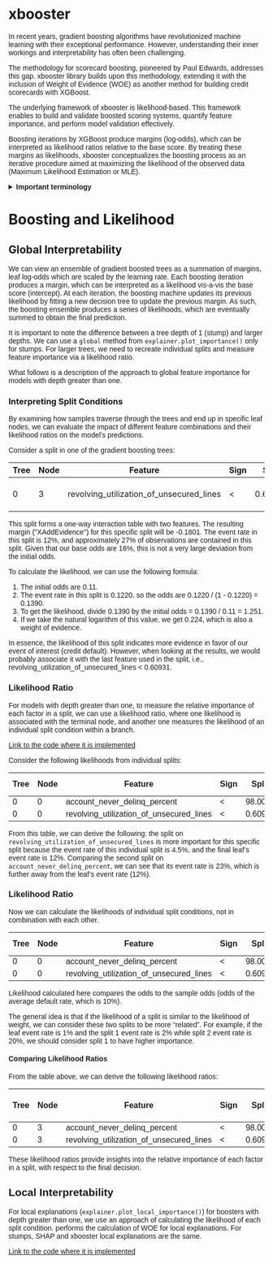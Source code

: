 # xbooster

<span style="font-family: Karma, sans-serif;">

In recent years, gradient boosting algorithms have revolutionized machine learning with their exceptional performance. However, understanding their inner workings and interpretability has often been challenging.

The methodology for scorecard boosting, pioneered by Paul Edwards, addresses this gap. xbooster library builds upon this methodology, extending it with the inclusion of Weight of Evidence (WOE) as another method for building credit scorecards with XGBoost.

The underlying framework of xbooster is likelihood-based. This framework enables to build and validate boosted scoring systems, quantify feature importance, and perform model validation effectively.

Boosting iterations by XGBoost produce margins (log-odds), which can be interpreted as likelihood ratios relative to the base score. By treating these margins as likelihoods, xbooster conceptualizes the boosting process as an iterative procedure aimed at maximizing the likelihood of the observed data (Maximum Likelihood Estimation or MLE).

<details><summary class="summary-box"><b>Important terminology</b><br></summary>
  <br>
  <p>
  <b>Weight of Evidence (WOE)</b>: calculates the log-odds of the event rate in a specific group relative to the event rate in the entire dataset. WOE in the context of gradient boosting is a (log) likelihood ratio that measures deviations from the average event rate in a given tree. WOE is defined as p("bad") / p("good") to match the direction of leaf weights (XAddEvidence) and WOE in this library.
  <br>
  </p>
  <p>
  <b>Information Value (IV)</b>: Shannon Information Value (IV).<br>
  </p>
  <p>
  <b>Leaf weights (XAddEvidence)</b>: gradient boosting margins, which can be interpreted as likelihood ratios.<br>
  </p>
  <p>
  <b>Points</b>: calculates credit scorecard points based on the XAddEvidence or WOE and the PDO (Points to Double the Odds) method.<br>
  </p>
  <b>Likelihood</b>: the exponent of WOE. When visualizing metrics for interpretability, we have an option to normalize to 1.<br>
  </p>
</details>

</span>

# Boosting and Likelihood

## Global Interpretability

<span style="font-family: Karma, sans-serif;">

We can view an ensemble of gradient boosted trees as a summation of margins, leaf log-odds which are scaled by the learning rate. Each boosting iteration produces a margin, which can be interpreted as a likelihood vis-a-vis the base score (intercept). At each iteration, the boosting machine updates its previous likelihood by fitting a new decision tree to update the previous margin. As such, the boosting ensemble produces a series of likelihoods, which are eventually summed to obtain the final prediction.

It is important to note the difference between a tree depth of 1 (stump) and larger depths. We can use a `global` method from `explainer.plot_importance()` only for stumps. For larger trees, we need to recreate individual splits and measure feature importance via a likelihood ratio.

What follows is a description of the approach to global feature importance for models with depth greater than one.

</span>

### Interpreting Split Conditions

<span style="font-family: Karma, sans-serif;">

By examining how samples traverse through the trees and end up in specific leaf nodes, we can evaluate the impact of different feature combinations and their likelihood ratios on the model's predictions. 

Consider a split in one of the gradient boosting trees:

</span>

| Tree | Node | Feature                               | Sign | Split   | Count | CountPct | NonEvents | Events | EventRate | WOE  | XAddEvidence | DetailedSplit |
|------|------|---------------------------------------|------|---------|-------|----------|-----------|--------|-----------|------|--------------|---------------|
| 0    | 3    | revolving_utilization_of_unsecured_lines | <    | 0.60931 | 1901  | 0.27157  | 1669      | 232    | 0.1220    | 0.224 | -0.1801      | account_never_delinq_percent < 98, revolving_utilization_of_unsecured_lines < 0.60930562 |

<span style="font-family: Karma, sans-serif;">

This split forms a one-way interaction table with two features. The resulting margin ("XAddEvidence") for this specific split will be -0.1801. The event rate in this split is 12%, and approximately 27% of observations are contained in this split. Given that our base odds are 16%, this is not a very large deviation from the initial odds.

To calculate the likelihood, we can use the following formula:

1. The initial odds are 0.11.
2. The event rate in this split is 0.1220, so the odds are 0.1220 / (1 - 0.1220) = 0.1390.
3. To get the likelihood, divide 0.1390 by the initial odds = 0.1390 / 0.11 = 1.251.
4. If we take the natural logarithm of this value, we get 0.224, which is also a weight of evidence.

In essence, the likelihood of this split indicates more evidence in favor of our event of interest (credit default). However, when looking at the results, we would probably associate it with the last feature used in the split, i.e., revolving_utilization_of_unsecured_lines < 0.60931. 
</span>

### Likelihood Ratio

<span style="font-family: Karma, sans-serif;">

For models with depth greater than one, to measure the relative importance of each factor in a split, we can use a likelihood ratio, where one likelihood is associated with the terminal node, and another one measures the likelihood of an individual split condition within a branch.

[Link to the code where it is implemented](https://github.com/xRiskLab/xBooster/blob/fc56c957975c17c42f973437cd86be331e881f7a/xbooster/explainer.py#L286)

Consider the following likelihoods from individual splits:

</span>

| Tree | Node | Feature                               | Sign | Split   | EventRate | Odds  | WOE    | Likelihood L(θ2∣x) |
|------|------|---------------------------------------|------|---------|-----------|-------|--------|---------------------|
| 0    | 0    | account_never_delinq_percent          | <    | 98.0000 | 0.23986   | 0.31554| 1.04376| 2.83989             |
| 0    | 0    | revolving_utilization_of_unsecured_lines | <  | 0.6093  | 0.04555   | 0.04772| -0.84509| 0.42952            |

<span style="font-family: Karma, sans-serif;">

From this table, we can derive the following: the split on `revolving_utilization_of_unsecured_lines` is more important for this specific split because the event rate of this individual split is 4.5%, and the final leaf’s event rate is 12%. Comparing the second split on `account_never_delinq_percent`, we can see that its event rate is 23%, which is further away from the leaf’s event rate (12%).
</span>

### Likelihood Ratio
<span style="font-family: Karma, sans-serif;">
Now we can calculate the likelihoods of individual split conditions, not in combination with each other.
</span>

| Tree | Node | Feature                               | Sign | Split   | Count | Events | NonEvents | EventRate | WOE     | Odds   | Likelihood L(θ2∣x) |
|------|------|---------------------------------------|------|---------|-------|--------|-----------|-----------|---------|--------|---------------------|
| 0    | 0    | account_never_delinq_percent          | <    | 98.0000 | 2810  | 674    | 2136      | 0.23986   | 1.04376 | 0.31554| 2.83989             |
| 0    | 0    | revolving_utilization_of_unsecured_lines | <  | 0.6093  | 5225  | 238    | 4987      | 0.04555   | -0.84509| 0.04772| 0.42952            |

<span style="font-family: Karma, sans-serif;">
Likelihood calculated here compares the odds to the sample odds (odds of the average default rate, which is 10%).

The general idea is that if the likelihood of a split is similar to the likelihood of weight, we can consider these two splits to be more “related”. For example, if the leaf event rate is 1% and the split 1 event rate is 2% while split 2 event rate is 20%, we should consider split 1 to have higher importance.
</span>

#### Comparing Likelihood Ratios

<span style="font-family: Karma, sans-serif;">
From the table above, we can derive the following likelihood ratios:
</span>

| Tree | Node | Feature                               | Sign | Split   | Likelihood L(θ1∣x) | Likelihood L(θ2∣x) | L(θ1∣x) / L(θ2∣x) | Odds 1 | Odds 2 | Odds 1 / Odds 2 | WOE1 | WOE2 | WOE2 - WOE1 | e^(WOE1 - WOE2) |
|------|------|---------------------------------------|------|---------|---------------------|---------------------|--------------------|--------|--------|-----------------|-------|-------|--------------|-----------------|
| 0    | 3    | account_never_delinq_percent          | <    | 98.0000 | 1.25105             | 2.83989             | 0.44053            | 0.13901| 0.31554| 0.44053         | 0.224 | 1.04376| -0.81978      | 0.44053         |
| 0    | 3    | revolving_utilization_of_unsecured_lines | <  | 0.6093  | 1.25105             | 0.42952             | 2.91269            | 0.13901| 0.04772| 2.91269         | 0.224 | -0.84509| 1.06908      | 2.91269         |

<span style="font-family: Karma, sans-serif;">
These likelihood ratios provide insights into the relative importance of each factor in a split, with respect to the final decision. 
</span>

## Local Interpretability

<span style="font-family: Karma, sans-serif;">
For local explanations (<code>explainer.plot_local_importance()</code>) for boosters with depth greater than one, we use an approach of calculating the likelihood of each split condition. performs the calculation of WOE for local explanations. For stumps, SHAP and xbooster local explanations are the same.

[Link to the code where it is implemented](https://github.com/xRiskLab/xBooster/blob/fc56c957975c17c42f973437cd86be331e881f7a/xbooster/explainer.py#L647)
</span>

